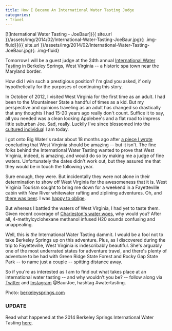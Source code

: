 ```yaml
---
title: How I Became An International Water Tasting Judge
categories:
- Travel
---
```


[![International Water Tasting - JoeBaur]({{ site.url }}/assets/img/2014/02/International-Water-Tasting-JoeBaur.jpg){: .img-fluid}]({{ site.url }}/assets/img/2014/02/International-Water-Tasting-JoeBaur.jpg){: .img-fluid}

Tomorrow I will be a guest judge at the 24th annual [International Water Tasting](http://berkeleysprings.com/water/about.htm) in Berkeley Springs, West Virginia -- a historic spa town near the Maryland border.

How did I win such a prestigious position? I'm glad you asked, if only hypothetically for the purposes of continuing this story.

In October of 2012, I visited West Virginia for the first time as an adult. I had been to the Mountaineer State a handful of times as a kid. But my perspective and opinions traveling as an adult has changed so drastically that any thoughts I had 15-20 years ago really don't count. Suffice it to say, all you needed was a clean looking Applebee's and a flat road to impress little suburban Joe. Sad, really. Luckily I've since blossomed into the [cultured individua](https://withoutapath.com/bmc-granfondo-experience/)l I am today.

I got onto Big Water's radar about 18 months ago after [a piece I wrote](https://withoutapath.com/west-virginia-travel/) concluding that West Virginia should be amazing -- but it isn't. The fine folks behind the International Water Tasting wanted to prove that West Virginia, indeed, is amazing, and would do so by making me a judge of fine waters. Unfortunately the dates didn't work out, but they assured me that they would be in touch the following year.

Sure enough, they were. But incidentally they were not alone in their determination to show off West Virginia for the awesomeness that it is. West Virginia Tourism sought to bring me down for a weekend in a Fayetteville cabin with New River whitewater rafting and ziplining adventures. Oh, and [there was beer](http://www.craftbeer.com/craft-beer-muses/a-portrait-of-the-modern-american-brewer-rock-scientist-911-responder-and-a-politician). I was [happy to oblige](https://withoutapath.com/visit-west-virginia/).

But whereas I battled the waters of West Virginia, I had yet to taste them. Given recent coverage of [Charleston's water woes](http://www.cnn.com/2014/02/20/health/west-virginia-water/index.html), why would you? After all, 4-methylcyclohexane methanol infused H20 sounds confusing and unappealing.

Well, this is _the_ International Water Tasting dammit. I would be a fool not to take Berkeley Springs up on this adventure. Plus, as I discovered during the trip to Fayetteville, West Virginia is indescribably beautiful. She's arguably one of the most underrated states for adventure travel, and there's plenty of adventure to be had with Green Ridge State Forest and Rocky Gap State Park -- to name just a couple -- spitting distance away.

So if you're as interested as I am to find out what takes place at an international water tasting -- and why wouldn't you be? -- follow along via [Twitter](http://twitter.com/baurjoe) and [Instagram](http://instagram.com/baurjoe) @BaurJoe, hashtag #watertasting.

Photo: [berkeleysprings.com](http://berkeleysprings.com/water/about.htm)

### UPDATE

Read what happened at the 2014 Berkeley Springs International Water Tasting [here](https://withoutapath.com/water-tasting-festival/).
